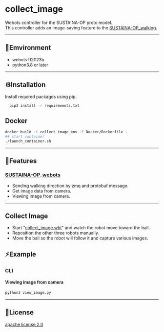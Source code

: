
# collect_image

Webots controller for the SUSTAINA-OP proto model.  
This controller adds an image-saving feature to the [SUSTAINA-OP_walking](https://github.com/SUSTAINA-OP/SUSTAINA-OP_Webots/tree/master/webots/controllers/SUSTAINA-OP_walking).

---

## 👀Emvironment
- webots R2023b
- python3.8 or later
---

## ⚙️Installation

Install required packages using pip.

```bash
  pip3 install -r requirements.txt
```
## Docker
```bash
docker build -t collect_image_env -f Docker/Dockerfile .
## start container
./launch_container.sh
```

---  
## 🧬Features

### [SUSTAINA-OP_webots](https://github.com/SUSTAINA-OP/SUSTAINA-OP_Webots/tree/master/webots/controllers/SUSTAINA-OP_walking)
- Sending walking direction by zmq and protobuf message.
- Get image data from camera.
- Viewing image from camera.

---  
## Collect Image
- Start "[collect_image.wbt](https://github.com/RikuYokoo/SUSTAINA-OP_Webots/blob/master/webots/world/collect_image.wbt)" and watch the robot move toward the ball.
- Reposition the other three robots manually.
- Move the ball so the robot will follow it and capture various images.
## ⚡️Example

### CLI

#### **Viewing image from camera**
```bash
python3 view_image.py
```
--- 

## 🧾License

[apache license 2.0](https://www.apache.org/licenses/LICENSE-2.0)
